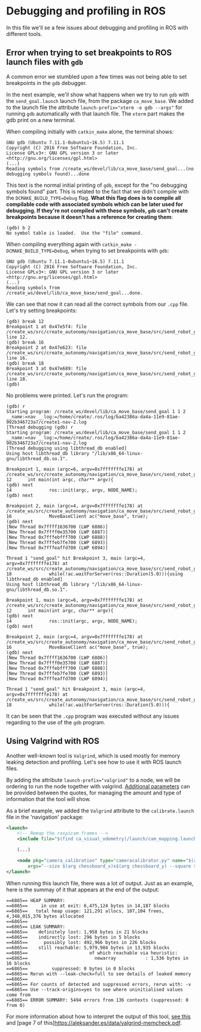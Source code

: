 # Debugging and profiling in ROS

In this file we'll se a few issues about debugging and profiling in ROS with different tools.

## Error when trying to set breakpoints to ROS launch files with `gdb`

A common error we stumbled upon a few times was not being able to set breakpoints in the `gdb` debugger.

In the next example, we'll show what happens when we try to run `gdb` with the `send_goal.launch` launch file, from the package `ca_move_base`.
We added to the launch file the attribute `launch-prefix="xterm -e gdb --args"` for running `gdb` automatically with that launch file. The `xterm` part makes the gdb print on a new terminal.

When compiling initially with `catkin_make` alone, the terminal shows:

```console
GNU gdb (Ubuntu 7.11.1-0ubuntu1~16.5) 7.11.1
Copyright (C) 2016 Free Software Foundation, Inc.
License GPLv3+: GNU GPL version 3 or later <http://gnu.org/licenses/gpl.html>
(...)
Reading symbols from /create_ws/devel/lib/ca_move_base/send_goal...(no debugging symbols found)...done
```

This text is the normal initial printing of `gdb`, except for the "no debugging symbols found" part. This is related to the fact that we didn't compile with the `DCMAKE_BUILD_TYPE=Debug` flag. **What this flag does is to compile all compilable code with associated symbols which can be later used for debugging. If they're not compiled with these symbols, `gdb` can't create breakpoints because it doesn't has a reference for creating them**:

```console
(gdb) b 2
No symbol table is loaded.  Use the "file" command.
```

When compiling everything again with `catkin_make -DCMAKE_BUILD_TYPE=Debug`, when trying to set breakpoints with `gdb`:

```console
GNU gdb (Ubuntu 7.11.1-0ubuntu1~16.5) 7.11.1
Copyright (C) 2016 Free Software Foundation, Inc.
License GPLv3+: GNU GPL version 3 or later <http://gnu.org/licenses/gpl.html>
(...)
Reading symbols from /create_ws/devel/lib/ca_move_base/send_goal...done.
```

We can see that now it can read all the correct symbols from our `.cpp` file. Let's try setting breakpoints:

```console
(gdb) break 12
Breakpoint 1 at 0x47e5f4: file /create_ws/src/create_autonomy/navigation/ca_move_base/src/send_robot_goal.cpp, line 12.
(gdb) break 16
Breakpoint 2 at 0x47e623: file /create_ws/src/create_autonomy/navigation/ca_move_base/src/send_robot_goal.cpp, line 16.
(gdb) break 18
Breakpoint 3 at 0x47e689: file /create_ws/src/create_autonomy/navigation/ca_move_base/src/send_robot_goal.cpp, line 18.
(gdb) 
```

No problems were printed. Let's run the program:

```console
(gdb) r
Starting program: /create_ws/devel/lib/ca_move_base/send_goal 1 1 2 __name:=nav __log:=/home/create/.ros/log/ba42386a-da4a-11e9-81ae-902b346723a7/create1-nav-2.log
[Thread debugging (gdb) r
Starting program: /create_ws/devel/lib/ca_move_base/send_goal 1 1 2 __name:=nav __log:=/home/create/.ros/log/ba42386a-da4a-11e9-81ae-902b346723a7/create1-nav-2.log
[Thread debugging using libthread_db enabled]
Using host libthread_db library "/lib/x86_64-linux-gnu/libthread_db.so.1".

Breakpoint 1, main (argc=6, argv=0x7fffffffe178) at /create_ws/src/create_autonomy/navigation/ca_move_base/src/send_robot_goal.cpp:12
12      int main(int argc, char** argv){
(gdb) next
14              ros::init(argc, argv, NODE_NAME);
(gdb) next

Breakpoint 2, main (argc=4, argv=0x7fffffffe178) at /create_ws/src/create_autonomy/navigation/ca_move_base/src/send_robot_goal.cpp:16
16              MoveBaseClient ac("move_base", true);
(gdb) next
[New Thread 0x7ffff1636700 (LWP 6886)]
[New Thread 0x7ffff0e35700 (LWP 6887)]
[New Thread 0x7fffebfff700 (LWP 6888)]
[New Thread 0x7fffeb7fe700 (LWP 6893)]
[New Thread 0x7fffeaffd700 (LWP 6894)]

Thread 1 "send_goal" hit Breakpoint 3, main (argc=4, argv=0x7fffffffe178) at /create_ws/src/create_autonomy/navigation/ca_move_base/src/send_robot_goal.cpp:18
18              while(!ac.waitForServer(ros::Duration(5.0))){using libthread_db enabled]
Using host libthread_db library "/lib/x86_64-linux-gnu/libthread_db.so.1".

Breakpoint 1, main (argc=6, argv=0x7fffffffe178) at /create_ws/src/create_autonomy/navigation/ca_move_base/src/send_robot_goal.cpp:12
12      int main(int argc, char** argv){
(gdb) next
14              ros::init(argc, argv, NODE_NAME);
(gdb) next

Breakpoint 2, main (argc=4, argv=0x7fffffffe178) at /create_ws/src/create_autonomy/navigation/ca_move_base/src/send_robot_goal.cpp:16
16              MoveBaseClient ac("move_base", true);
(gdb) next
[New Thread 0x7ffff1636700 (LWP 6886)]
[New Thread 0x7ffff0e35700 (LWP 6887)]
[New Thread 0x7fffebfff700 (LWP 6888)]
[New Thread 0x7fffeb7fe700 (LWP 6893)]
[New Thread 0x7fffeaffd700 (LWP 6894)]

Thread 1 "send_goal" hit Breakpoint 3, main (argc=4, argv=0x7fffffffe178) at /create_ws/src/create_autonomy/navigation/ca_move_base/src/send_robot_goal.cpp:18
18              while(!ac.waitForServer(ros::Duration(5.0))){
```

It can be seen that the `.cpp` program was executed without any issues regarding to the use of the `gdb` program.

## Using Valgrind with ROS

Another well-known tool is `Valgrind`, which is used mostly for memory leaking detection and profiling. Let's see how to use it with ROS launch files.

By adding the attribute `launch-prefix="valgrind"` to a node, we will be ordering to run the node together with valgrind. [Additional parameters](<http://valgrind.org/docs/manual/manual-core.html#manual-core.basicopts>) can be provided between the quotes, for managing the amount and type of information that the tool will show.

As a brief example, we added the `Valgrind` attribute to the `calibrate.launch` file in the 'navigation' package:

```XML
<launch>
    <!-- Remap the raspicam frames -->
    <include file="$(find ca_visual_odometry)/launch/cam_mapping.launch"/>

    (...)

    <node pkg="camera_calibration" type="cameracalibrator.py" name="$(arg cam_name)_calibration" output="screen"
        args="--size $(arg chessboard_x)x$(arg chessboard_y) --square $(arg square_size_m) image:=$(arg cam_topic)" launch-prefix="valgrind"/>
</launch>

```

When running this launch file, there was a lot of output. Just as an example, here is the summay of it that appears at the end of the output:

```console
==6865== HEAP SUMMARY:
==6865==     in use at exit: 6,475,124 bytes in 14,187 blocks
==6865==   total heap usage: 121,291 allocs, 107,104 frees, 4,348,015,376 bytes allocated
==6865==
==6865== LEAK SUMMARY:
==6865==    definitely lost: 1,958 bytes in 21 blocks
==6865==    indirectly lost: 296 bytes in 5 blocks
==6865==      possibly lost: 492,966 bytes in 226 blocks
==6865==    still reachable: 5,979,904 bytes in 13,935 blocks
==6865==                       of which reachable via heuristic:
==6865==                         newarray           : 1,536 bytes in 16 blocks
==6865==         suppressed: 0 bytes in 0 blocks
==6865== Rerun with --leak-check=full to see details of leaked memory
==6865== 
==6865== For counts of detected and suppressed errors, rerun with: -v
==6865== Use --track-origins=yes to see where uninitialised values come from
==6865== ERROR SUMMARY: 5494 errors from 136 contexts (suppressed: 0 from 0)
```

For more information about how to interpret the output of this tool, [see this](<http://valgrind.org/docs/manual/quick-start.html#quick-start.interpret>) and [page 7 of this]<https://aleksander.es/data/valgrind-memcheck.pdf>.
